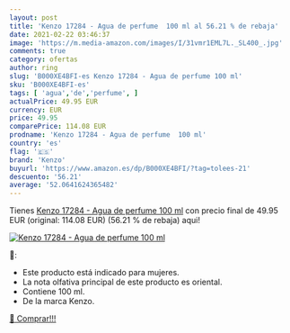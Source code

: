 ```yaml
---
layout: post
title: 'Kenzo 17284 - Agua de perfume  100 ml al 56.21 % de rebaja'
date: 2021-02-22 03:46:37
image: 'https://m.media-amazon.com/images/I/31vmr1EML7L._SL400_.jpg'
comments: true
category: ofertas
author: ring
slug: 'B000XE4BFI-es Kenzo 17284 - Agua de perfume 100 ml'
sku: 'B000XE4BFI-es'
tags: [ 'agua','de','perfume', ]
actualPrice: 49.95 EUR
currency: EUR
price: 49.95
comparePrice: 114.08 EUR
prodname: 'Kenzo 17284 - Agua de perfume  100 ml'
country: 'es'
flag: '🇪🇸'
brand: 'Kenzo'
buyurl: 'https://www.amazon.es/dp/B000XE4BFI/?tag=tolees-21'
descuento: '56.21'
average: '52.0641624365482'
---
```


Tienes [Kenzo 17284 - Agua de perfume  100 ml](https://www.amazon.es/dp/B000XE4BFI/?tag=tolees-21) con precio final de  49.95 EUR (original: 114.08 EUR) (56.21 %  de rebaja) aqui!

[![Kenzo 17284 - Agua de perfume  100 ml](https://m.media-amazon.com/images/I/31vmr1EML7L._SL400_.jpg)](https://www.amazon.es/dp/B000XE4BFI/?tag=tolees-21)

🔎:

- Este producto está indicado para mujeres.
- La nota olfativa principal de este producto es oriental.
- Contiene 100 ml.
- De la marca Kenzo.

[🛒 Comprar!!!](https://www.amazon.es/dp/B000XE4BFI/?tag=tolees-21)
